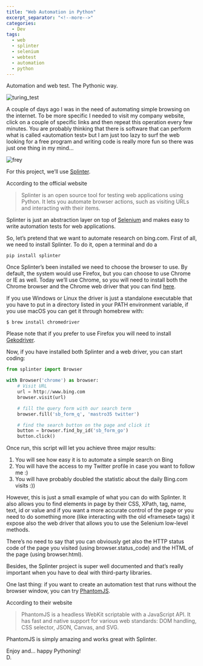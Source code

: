 ```yaml
---
title: "Web Automation in Python"
excerpt_separator: "<!--more-->"
categories:
  - Dev
tags:
  - web
  - splinter
  - selenium
  - webtest
  - automation
  - python
---
```

Automation and web test. The Pythonic way.

<!--more-->

![turing_test](https://imgs.xkcd.com/comics/turing_test.png)

A couple of days ago I was in the need of automating simple browsing on the internet.
To be more specific I needed to visit my company website, click on a couple of specific links and then repeat this operation every few minutes. You are probably thinking that there is software that can perform what is called «automation test» but I am just too lazy to surf the web looking for a free program and writing code is really more fun so there was just one thing in my mind...

![frey](https://cdn-images-1.medium.com/max/800/1*x38OL4Y7YnkXsZLDLihs7Q.jpeg)

For this project, we’ll use [Splinter](https://splinter.readthedocs.io).

According to the official website

> Splinter is an open source tool for testing web applications using Python. It lets you automate browser actions, such as visiting URLs and interacting with their items.

Splinter is just an abstraction layer on top of [Selenium](http://seleniumhq.org/) and makes easy to write automation tests for web applications.

So, let’s pretend that we want to automate research on bing.com.
First of all, we need to install Splinter.
To do it, open a terminal and do a

```console
pip install splinter
```

Once Splinter’s been installed we need to choose the browser to use.
By default, the system would use Firefox, but you can choose to use Chrome or IE as well.
Today we’ll use Chrome, so you will need to install both the Chrome browser and the Chrome web driver that you can find [here](https://sites.google.com/a/chromium.org/chromedriver/downloads).

If you use Windows or Linux the driver is just a standalone executable that you have to put in a directory listed in your PATH environment variable, if you use macOS you can get it through homebrew with:

```console
$ brew install chromedriver
```

Please note that if you prefer to use Firefox you will need to install [Gekodriver](https://github.com/mozilla/geckodriver).

Now, if you have installed both Splinter and a web driver, you can start coding:

```python
from splinter import Browser

with Browser('chrome') as browser:
    # Visit URL
    url = http://www.bing.com
    browser.visit(url)

    # fill the query form with our search term
    browser.fill('sb_form_q', 'mastro35 twitter')

    # find the search button on the page and click it
    button = browser.find_by_id('sb_form_go')
    button.click()
```

Once run, this script will let you achieve three major results:

1. You will see how easy it is to automate a simple search on Bing
2. You will have the access to my Twitter profile in case you want to follow me :)
3. You will have probably doubled the statistic about the daily Bing.com visits :))

However, this is just a small example of what you can do with Splinter.
It also allows you to find elements in page by their CSS, XPath, tag, name, text, id or value and if you want a more accurate control of the page or you need to do something more (like interacting with the old «frameset» tags) it expose also the web driver that allows you to use the Selenium low-level methods.

There’s no need to say that you can obviously get also the HTTP status code of the page you visited (using browser.status_code) and the HTML of the page (using browser.html).

Besides, the Splinter project is super well documented and that’s really important when you have to deal with third-party libraries.

One last thing: if you want to create an automation test that runs without the browser window, you can try [PhantomJS](http://phantomjs.org/).

According to their website

> PhantomJS is a headless WebKit scriptable with a JavaScript API. It has fast and native support for various web standards: DOM handling, CSS selector, JSON, Canvas, and SVG.

PhantomJS is simply amazing and works great with Splinter.

Enjoy and... happy Pythoning!  
D.
